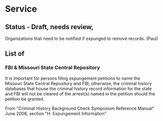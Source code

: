 # Service

## Status - Draft, needs review,

Organizations that need to be notified if expunged to remove records. (Paul)

## List of

### FBI & Missouri State Central Repository

It is important for persons filing expungement petitions to name the Missouri State Central Repository and FBI, 
otherwise, the criminal history databases that house the criminal history record information 
for the state and FBI will not be cleared of the arrest(s)
named in the petition should the petition be granted.

From "Criminal History Background Check Symposium Reference Manual" June 2008, section "H. Expungement Information"
